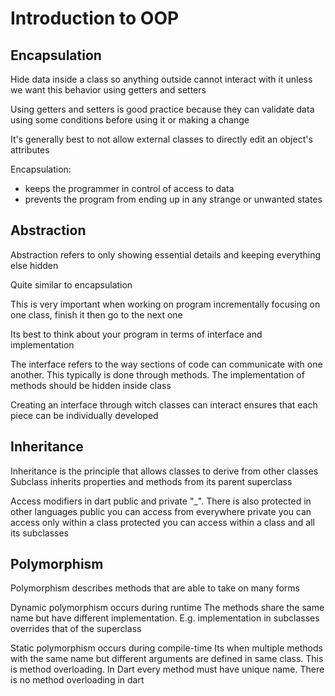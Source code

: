 # Introduction to OOP

## Encapsulation

 Hide data inside a class so anything outside cannot interact with it unless we want this behavior using getters and setters

 Using getters and setters is good practice because they can validate data using some conditions before using it or making a change

 It's generally best to not allow external classes to directly edit an object's attributes

 Encapsulation:

- keeps the programmer in control of access to data
- prevents the program from ending up in any strange or unwanted states

## Abstraction

 Abstraction refers to only showing essential details and keeping everything else hidden

 Quite similar to encapsulation

 This is very important when working on program incrementally focusing on one class, finish it then go to the next one

 Its best to think about your program in terms of interface and implementation

 The interface refers to the way sections of code can communicate with one another. This typically is done through methods. The implementation of methods should be hidden inside class

 Creating an interface through witch classes can interact ensures that each piece can be individually developed

## Inheritance

 Inheritance is the principle that allows classes to derive from other classes
 Subclass inherits properties and methods from its parent superclass

 Access modifiers in dart public and private "_". There is also protected in other languages
 public you can access from everywhere
 private you can access only within a class
 protected you can access within a class and all its subclasses

## Polymorphism

 Polymorphism describes methods that are able to take on many forms  

 Dynamic polymorphism occurs during runtime
 The methods share the same name but have different implementation. E.g. implementation in subclasses overrides that of the superclass

 Static polymorphism occurs during compile-time
 Its when multiple methods with the same name but different arguments are defined in same class. This is method overloading. In Dart every method must have unique name. There is no method overloading in dart
